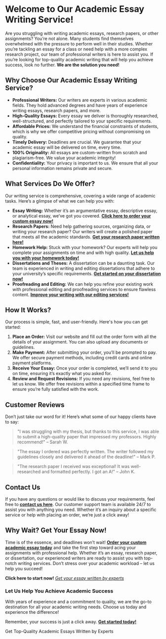 <h1>Welcome to Our Academic Essay Writing Service!</h1>

<p>Are you struggling with writing academic essays, research papers, or other assignments? You’re not alone. Many students find themselves overwhelmed with the pressure to perform well in their studies. Whether you’re tackling an essay for a class or need help with a more complex research project, our team of professional writers is here to assist you. If you’re looking for top-quality academic writing that will help you achieve success, look no further. <strong>We are the solution you need!</strong></p>

<h2>Why Choose Our Academic Essay Writing Service?</h2>

<ul>
  <li><strong>Professional Writers:</strong> Our writers are experts in various academic fields. They hold advanced degrees and have years of experience writing essays, research papers, and more.</li>
  <li><strong>High-Quality Essays:</strong> Every essay we deliver is thoroughly researched, well-structured, and perfectly tailored to your specific requirements.</li>
  <li><strong>Affordable Prices:</strong> We understand the financial constraints of students, which is why we offer competitive pricing without compromising on quality.</li>
  <li><strong>Timely Delivery:</strong> Deadlines are crucial. We guarantee that your academic essay will be delivered on time, every time.</li>
  <li><strong>100% Originality:</strong> All essays are custom-written from scratch and plagiarism-free. We value your academic integrity!</li>
  <li><strong>Confidentiality:</strong> Your privacy is important to us. We ensure that all your personal information remains private and secure.</li>
</ul>

<h2>What Services Do We Offer?</h2>

<p>Our writing service is comprehensive, covering a wide range of academic tasks. Here’s a glimpse of what we can help you with:</p>

<ul>
  <li><strong>Essay Writing:</strong> Whether it’s an argumentative essay, descriptive essay, or analytical essay, we’ve got you covered. <a href="https://tinyurl.com/topessay?keyword=academic+essay"><strong>Click here to order your custom essay now!</strong></a></li>
  <li><strong>Research Papers:</strong> Need help gathering sources, organizing data, or writing your research paper? Our writers will create a polished paper that meets all the academic standards. <a href="https://tinyurl.com/topessay?keyword=academic+essay"><strong>Get your research paper written here!</strong></a></li>
  <li><strong>Homework Help:</strong> Stuck with your homework? Our experts will help you complete your assignments on time and with high quality. <a href="https://tinyurl.com/topessay?keyword=academic+essay"><strong>Let us help you with your homework today!</strong></a></li>
  <li><strong>Dissertations and Theses:</strong> A dissertation can be a daunting task. Our team is experienced in writing and editing dissertations that adhere to your university’s specific requirements. <a href="https://tinyurl.com/topessay?keyword=academic+essay"><strong>Get started on your dissertation now!</strong></a></li>
  <li><strong>Proofreading and Editing:</strong> We can help you refine your existing work with professional editing and proofreading services to ensure flawless content. <a href="https://tinyurl.com/topessay?keyword=academic+essay"><strong>Improve your writing with our editing services!</strong></a></li>
</ul>

<h2>How It Works?</h2>

<p>Our process is simple, fast, and user-friendly. Here's how you can get started:</p>

<ol>
  <li><strong>Place an Order:</strong> Visit our website and fill out the order form with all the details of your assignment. You can also upload any documents or guidelines.</li>
  <li><strong>Make Payment:</strong> After submitting your order, you’ll be prompted to pay. We offer secure payment methods, including credit cards and online payment platforms.</li>
  <li><strong>Receive Your Essay:</strong> Once your order is completed, we’ll send it to you on time, ensuring it’s exactly what you asked for.</li>
  <li><strong>Review and Request Revisions:</strong> If you need any revisions, feel free to let us know. We offer free revisions within a specified time frame to ensure you’re fully satisfied with the work.</li>
</ol>

<h2>Customer Reviews</h2>

<p>Don’t just take our word for it! Here’s what some of our happy clients have to say:</p>

<blockquote>
  <p>"I was struggling with my thesis, but thanks to this service, I was able to submit a high-quality paper that impressed my professors. Highly recommend!" – Sarah W.</p>
</blockquote>

<blockquote>
  <p>"The essay I ordered was perfectly written. The writer followed my guidelines closely and delivered it ahead of the deadline!" – Mark P.</p>
</blockquote>

<blockquote>
  <p>"The research paper I received was exceptional! It was well-researched and formatted perfectly. I got an A!" – John K.</p>
</blockquote>

<h2>Contact Us</h2>

<p>If you have any questions or would like to discuss your requirements, feel free to <a href="https://tinyurl.com/topessay?keyword=academic+essay"><strong>contact us here</strong></a>. Our customer support team is available 24/7 to assist you with anything you need. Whether it’s an inquiry about a specific service or help with placing an order, we’re just a click away!</p>

<h2>Why Wait? Get Your Essay Now!</h2>

<p>Time is of the essence, and deadlines won’t wait! <a href="https://tinyurl.com/topessay?keyword=academic+essay"><strong>Order your custom academic essay today</strong></a> and take the first step toward acing your assignments with professional help. Whether it’s an essay, research paper, or dissertation, our experienced writers are ready to assist you with top-notch writing services. Don’t stress over your academic workload – let us help you succeed!</p>

<p><strong>Click here to start now!</strong> <a href="https://tinyurl.com/topessay?keyword=academic+essay"><em>Get your essay written by experts</em></a></p>

<h3>Let Us Help You Achieve Academic Success</h3>

<p>With years of experience and a commitment to quality, we are the go-to destination for all your academic writing needs. Choose us today and experience the difference!</p>

<p>Remember, your success is just a click away. <a href="https://tinyurl.com/topessay?keyword=academic+essay"><strong>Get started today!</strong></a></p>
Get Top-Quality Academic Essays Written by Experts

